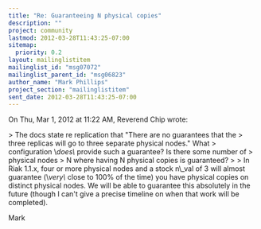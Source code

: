 ```yaml
---
title: "Re: Guaranteeing N physical copies"
description: ""
project: community
lastmod: 2012-03-28T11:43:25-07:00
sitemap:
  priority: 0.2
layout: mailinglistitem
mailinglist_id: "msg07072"
mailinglist_parent_id: "msg06823"
author_name: "Mark Phillips"
project_section: "mailinglistitem"
sent_date: 2012-03-28T11:43:25-07:00
---
```



On Thu, Mar 1, 2012 at 11:22 AM, Reverend Chip  wrote:

&gt; The docs state re replication that "There are no guarantees that the
&gt; three replicas will go to three separate physical nodes." What
&gt; configuration \\*does\\* provide such a guarantee? Is there some number of
&gt; physical nodes &gt; N where having N physical copies is guaranteed?
&gt;
&gt;
In Riak 1.1.x, four or more physical nodes and a stock n\\_val of 3 will
almost guarantee (\\*very\\* close to 100% of the time) you have physical
copies on distinct physical nodes. We will be able to guarantee this
absolutely in the future (though I can't give a precise timeline on when
that work will be completed).

Mark
